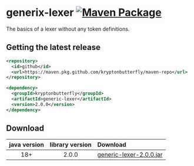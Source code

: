 # generix-lexer [![Maven Package](https://github.com/kryptonbutterfly/generic-lexer/actions/workflows/maven-publish.yml/badge.svg)](https://github.com/kryptonbutterfly/generic-lexer/actions/workflows/maven-publish.yml)

The basics of a lexer without any token definitions.

## Getting the latest release

```xml
<repository>
  <id>github</id>
  <url>https://maven.pkg.github.com/kryptonbutterfly/maven-repo</url>
</repository>
```

```xml
<dependency>
  <groupId>kryptonbutterfly</groupId>
  <artifactId>generic-lexer</artifactId>
  <version>2.0.0</version>
</dependency>
```

## Download

java version | library version | Download
:----------: | :-------------: | :-------
18+          | 2.0.0           | [generic-lexer-2.0.0.jar](https://github-registry-files.githubusercontent.com/731108692/71d72d00-b6bf-11ee-8a34-910b74db9aab?X-Amz-Algorithm=AWS4-HMAC-SHA256&X-Amz-Credential=AKIAVCODYLSA53PQK4ZA%2F20240119%2Fus-east-1%2Fs3%2Faws4_request&X-Amz-Date=20240119T125631Z&X-Amz-Expires=300&X-Amz-Signature=7303be01761a818e00d9baf81527733f8d4f069cc6b92fb53943ab134a6fb1d0&X-Amz-SignedHeaders=host&actor_id=0&key_id=0&repo_id=731108692&response-content-disposition=filename%3Dgeneric-lexer-2.0.0.jar&response-content-type=application%2Foctet-stream)

